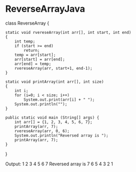 # ReverseArrayJava

 
class ReverseArray {
 
    static void rvereseArray(int arr[], int start, int end)
    {
        int temp;
        if (start >= end)
            return;
        temp = arr[start];
        arr[start] = arr[end];
        arr[end] = temp;
        rvereseArray(arr, start+1, end-1);
    }
 
    static void printArray(int arr[], int size)
    {
        int i;
        for (i=0; i < size; i++)
            System.out.print(arr[i] + " ");
        System.out.println("");
    }
 
    public static void main (String[] args) {
        int arr[] = {1, 2, 3, 4, 5, 6, 7};
        printArray(arr, 7);
        rvereseArray(arr, 0, 6);
        System.out.println("Reversed array is ");
        printArray(arr, 7);
    }
}

Output:
1 2 3 4 5 6 7 
Reversed array is 
7 6 5 4 3 2 1 

